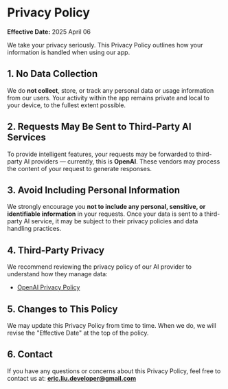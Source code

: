 # Privacy Policy

**Effective Date:** 2025 April 06

We take your privacy seriously. This Privacy Policy outlines how your information is handled when using our app.

## 1. No Data Collection

We do **not collect**, store, or track any personal data or usage information from our users. Your activity within the app remains private and local to your device, to the fullest extent possible.

## 2. Requests May Be Sent to Third-Party AI Services

To provide intelligent features, your requests may be forwarded to third-party AI providers — currently, this is **OpenAI**. These vendors may process the content of your request to generate responses.

## 3. Avoid Including Personal Information

We strongly encourage you **not to include any personal, sensitive, or identifiable information** in your requests. Once your data is sent to a third-party AI service, it may be subject to their privacy policies and data handling practices.

## 4. Third-Party Privacy

We recommend reviewing the privacy policy of our AI provider to understand how they manage data:

- [OpenAI Privacy Policy](https://openai.com/policies/privacy-policy)

## 5. Changes to This Policy

We may update this Privacy Policy from time to time. When we do, we will revise the "Effective Date" at the top of the policy.

## 6. Contact

If you have any questions or concerns about this Privacy Policy, feel free to contact us at: **eric.liu.developer@gmail.com**
